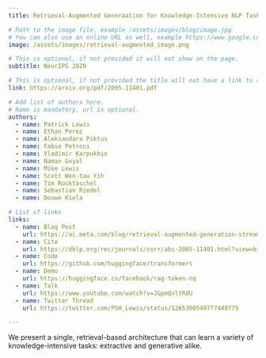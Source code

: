 ```yaml
---
title: Retrieval-Augmented Generaation for Knowledge-Intensive NLP Tasks

# Path to the image file, example /assets/images/blog/image.jpg
# You can also use an online URL as well, example https://www.google.com/image.jpg
image: /assets/images/retrieval-augmented_image.png

# This is optional, if not provided it will not show on the page.
subtitle: NeurIPS 2020

# This is optional, if not provided the title will not have a link to anywhere
link: https://arxiv.org/pdf/2005.11401.pdf

# Add list of authors here.
# Name is mandatory, url is optional.
authors:
  - name: Patrick Lewis
  - name: Ethan Perez
  - name: Aleksandara Piktus
  - name: Fabio Petroni
  - name: Vladimir Karpukhin
  - name: Naman Goyal
  - name: Mike Lewis
  - name: Scott Wen-tau Yih
  - name: Tim Rocktäschel
  - name: Sebastian Riedel
  - name: Douwe Kiela

# List of links
links:
  - name: Blog Post
    url: https://ai.meta.com/blog/retrieval-augmented-generation-streamlining-the-creation-of-intelligent-natural-language-processing-models/
  - name: Cite
    url: https://dblp.org/rec/journals/corr/abs-2005-11401.html?view=bibtex
  - name: Code
    url: https://github.com/huggingface/transformers
  - name: Demo
    url: https://huggingface.co/facebook/rag-token-nq
  - name: Talk
    url: https://www.youtube.com/watch?v=JGpmQvlYRdU
  - name: Twitter Thread
    url: https://twitter.com/PSH_Lewis/status/1265300549777440775

---
```


<!--Abstract-->

We present a single, retrieval-based architecture that can learn a variety of knowledge-intensive tasks: extractive and generative alike.
